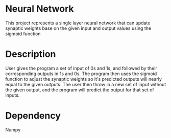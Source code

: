 # Neural Network
This project represents a single layer neural network that can update synaptic weights base on the given input and output values using the sigmoid function
# Description
User gives the program a set of input of 0s and 1s, and followed by their corresponding outputs in 1s and 0s.
The program then uses the sigmoid function to adjust the synaptic weights so it's predicted outputs will nearly equal to the given outputs.
The user then throw in a new set of input without the given output, and the program will predict the output for that set of inputs.
# Dependency
Numpy
